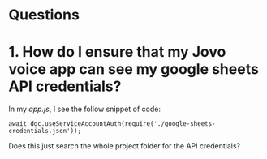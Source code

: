 # Questions

# 1. How do I ensure that my Jovo voice app can see my google sheets API credentials?

In my _app.js_, I see the follow snippet of code:

`await doc.useServiceAccountAuth(require('./google-sheets-credentials.json')); `

Does this just search the whole project folder for the API credentials?
